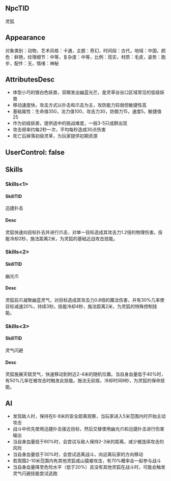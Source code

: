 
## NpcTID
灵狐

## Appearance
对象类别：动物，艺术风格：卡通，主题：奇幻，时间段：古代，地域：中国，颜色：鲜艳，纹理细节：中等，复杂度：中等，比例：现实，材质：毛皮，姿势：跑步，配件：无，情绪：神秘

## AttributesDesc
- 体型小巧的银白色妖兽，双眼发出幽蓝光芒，是灵草谷谷口区域常见的低级妖兽
- 移动速度快，攻击方式以扑击和爪击为主，攻防能力较弱但敏捷性高
- 基础属性：生命值350，法力值100，攻击力30，防御力15，速度5，敏捷值25
- 作为初级妖兽，提供适中的挑战难度，一般3-5只成群出现
- 攻击频率约每2秒一次，平均每秒造成30点伤害
- 死亡后掉落初级灵草，为玩家提供初期资源

## UserControl: false

## Skills
### Skills<1>
#### SkillTID
迅捷扑击
#### Desc
灵狐快速向目标扑去并进行爪击，对单一目标造成其攻击力1.2倍的物理伤害。技能冷却2秒，施法距离2米，为灵狐的基础近战攻击技能。
### Skills<2>
#### SkillTID
幽光爪
#### Desc
灵狐前爪凝聚幽蓝灵气，对目标造成其攻击力0.8倍的魔法伤害，并有30%几率使目标减速20%，持续3秒。技能冷却4秒，施法距离2米，为灵狐的特殊控制技能。
### Skills<3>
#### SkillTID
灵气闪避
#### Desc
灵狐施展天赋灵气，快速移动到附近2-4米的随机位置。当自身血量低于40%时，有50%几率在被攻击时触发此技能。施法无前摇，冷却时间8秒，为灵狐的保命技能。

## AI
- 发现敌人时，保持在6-8米的安全距离观察，当玩家进入5米范围内时开始主动攻击
- 战斗中优先使用迅捷扑击接近目标，然后交替使用幽光爪和迅捷扑击进行伤害输出
- 当自身血量低于60%时，会尝试与敌人保持2-3米的距离，减少被连续攻击的风险
- 当自身血量低于30%时，会尝试逃离战斗，向远离玩家的方向移动
- 若周围2-10米范围内有其他灵狐或山猿被攻击，有70%概率会一起参与战斗
- 当自身血量降至危险水平（低于20%）且没有其他灵狐在战斗时，可能会触发灵气闪避技能尝试逃跑
